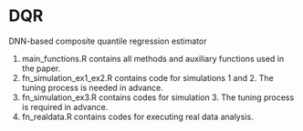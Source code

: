 # DQR
DNN-based composite quantile regression estimator
1. main_functions.R contains all methods and auxiliary functions used in the paper.
2. fn_simulation_ex1_ex2.R contains code for simulations 1 and 2. The tuning process is needed in advance.
3. fn_simulation_ex3.R contains codes for simulation 3. The tuning process is required in advance.
4. fn_realdata.R contains codes for executing real data analysis.
